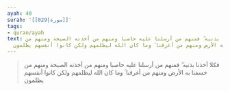 ```yaml
---
ayah: 40
surah: '[[029|سورة]]'
tags:
- quran/ayah
text: فكلا أخذنا بذنبه ۖ فمنهم من أرسلنا عليه حاصبا ومنهم من أخذته الصيحة ومنهم من
  خسفنا به الأرض ومنهم من أغرقنا ۚ وما كان الله ليظلمهم ولكن كانوا أنفسهم يظلمون
---
```

> فكلا أخذنا بذنبه ۖ فمنهم من أرسلنا عليه حاصبا ومنهم من أخذته الصيحة ومنهم من خسفنا به الأرض ومنهم من أغرقنا ۚ وما كان الله ليظلمهم ولكن كانوا أنفسهم يظلمون
